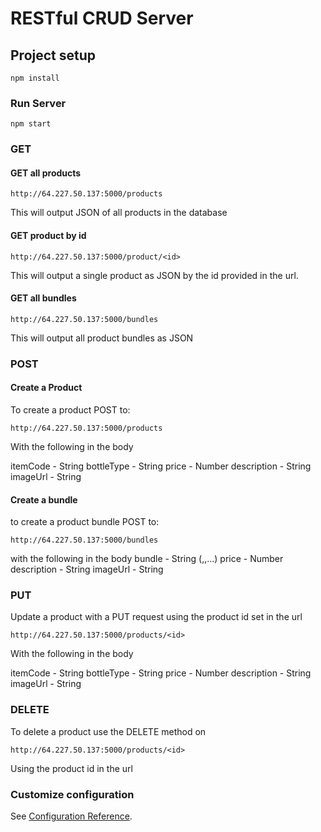 # RESTful CRUD Server

## Project setup
```
npm install
```

### Run Server
```
npm start
```

### GET

#### GET all products
```
http://64.227.50.137:5000/products
```
This will output JSON of all products in the database

#### GET product by id
```
http://64.227.50.137:5000/product/<id>
```
This will output a single product as JSON by the id provided in the url.

#### GET all bundles
```
http://64.227.50.137:5000/bundles
```
This will output all product bundles as JSON


### POST

#### Create a Product

To create a product POST to:

```
http://64.227.50.137:5000/products
```
With the following in the body

itemCode - String
bottleType - String
price - Number
description - String
imageUrl - String

#### Create a bundle

to create a product bundle POST to:

```
http://64.227.50.137:5000/bundles
```
with the following in the body
bundle - String (<product id>,<product id>,...)
price - Number
description - String
imageUrl - String

### PUT

Update a product with a PUT request using the product id set in the url

```
http://64.227.50.137:5000/products/<id>
```

With the following in the body

itemCode - String
bottleType - String
price - Number
description - String
imageUrl - String

### DELETE

To delete a product use the DELETE method on
```
http://64.227.50.137:5000/products/<id>
```
Using the product id in the url

### Customize configuration
See [Configuration Reference](https://cli.vuejs.org/config/).

